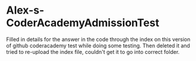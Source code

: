 # Alex-s-CoderAcademyAdmissionTest
Filled in details for the answer in the code through the index on this version of github coderacademy test while doing some testing.
Then deleted it and tried to re-upload the index file, couldn't get it to go into correct folder.
